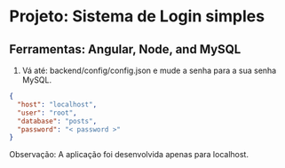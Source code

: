# Projeto: Sistema de Login simples

## Ferramentas: Angular, Node, and MySQL

1. Vá até: backend/config/config.json e mude a senha para a sua senha MySQL.

```json
{
  "host": "localhost",
  "user": "root",
  "database": "posts",
  "password": "< password >"
}
```

Observação: A aplicação foi desenvolvida apenas para localhost.

